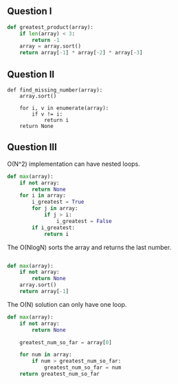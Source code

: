 ## Question I 

```python 
def greatest_product(array): 
    if len(array) < 3: 
        return -1 
    array = array.sort()
    return array[-1] * array[-2] * array[-3] 
```


## Question II 

```
def find_missing_number(array):
    array.sort()

    for i, v in enumerate(array):
        if v != i: 
            return i
    return None 
```

## Question III 

O(N^2) implementation can have nested loops. 

```python 
def max(array): 
    if not array:
        return None 
    for i in array: 
        i_greatest = True 
        for j in array: 
            if j > i: 
                i_greatest = False 
        if i_greatest:
            return i 
```
The O(NlogN) sorts the array and returns the last number. 

```python 

def max(array): 
    if not array: 
        return None 
    array.sort()
    return array[-1] 

```

The O(N) solution can only have one loop. 

```python 
def max(array): 
    if not array: 
        return None 

    greatest_num_so_far = array[0] 

    for num in array: 
        if num > greatest_num_so_far: 
            greatest_num_so_far = num 
    return greatest_num_so_far 

``` 
